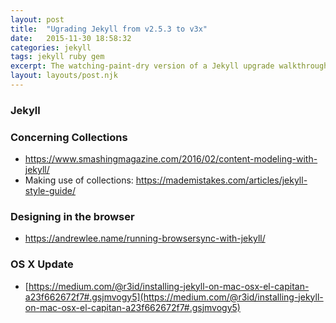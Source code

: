 ```yaml
---
layout: post
title:  "Ugrading Jekyll from v2.5.3 to v3x"
date:   2015-11-30 18:58:32
categories: jekyll
tags: jekyll ruby gem
excerpt: The watching-paint-dry version of a Jekyll upgrade walkthrough post.
layout: layouts/post.njk
---
```


### Jekyll

### Concerning Collections

- https://www.smashingmagazine.com/2016/02/content-modeling-with-jekyll/
- Making use of collections: https://mademistakes.com/articles/jekyll-style-guide/


### Designing in the browser

- https://andrewlee.name/running-browsersync-with-jekyll/



### OS X Update

- [https://medium.com/@r3id/installing-jekyll-on-mac-osx-el-capitan-a23f662672f7#.gsjmvogy5](https://medium.com/@r3id/installing-jekyll-on-mac-osx-el-capitan-a23f662672f7#.gsjmvogy5)
